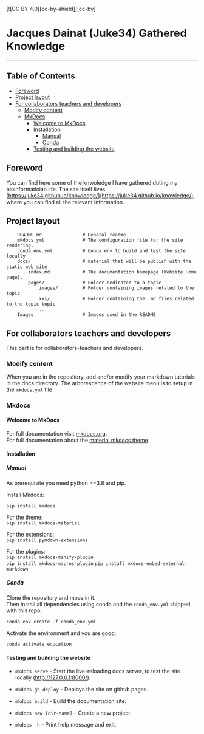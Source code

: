 [![CC BY 4.0][cc-by-shield]][cc-by]


# Jacques Dainat (Juke34) Gathered Knowledge
---------------------------

## Table of Contents

   * [Foreword](#foreword)
   * [Project layout](#project-layout)
   * [For collaborators teachers and developers](#for-collaborators-teachers-and-developers)     
     * [Modify content](#modify-content)   
     * [MkDocs](#mkdocs)
        * [Welcome to MkDocs](#welcome-to-mkdocs)
        * [Installation](#installation)
          * [Manual](#manual)
          * [Conda](#conda)
        * [Testing and building the website](#testing-and-building-the-website)

## Foreword

You can find here some of the knwoledge I have gathered duting my bioinformatician life.
The site itself lives [https://juke34.github.io/knowledge/](https://juke34.github.io/knowledge/),
where you can find all the relevant information.


## Project layout

```
    README.md               # General readme 
    mkdocs.yml              # The configuration file for the site rendering.
    conda_env.yml           # Conda env to build and test the site locally
    docs/                   # material that will be publish with the static web site
        index.md            # The documentation homepage (Website Home page).
        pages/              # Folder dedicated to a topic 
            images/         # Folder containing images related to the topic
            xxx/            # Folder containing the .md files related to the topic topic
            ...    
    Images                  # Images used in the README
```  

## For collaborators teachers and developers

This part is for collaborators-teachers and developers.

### Modify content

When you are in the repository, add and/or modify your markdown tutorials in the docs directory.
The arborescence of the website menu is to setup in the `mkdocs.yml` file

### Mkdocs

#### Welcome to MkDocs

For full documentation visit [mkdocs.org](https://www.mkdocs.org).  
For full documentation about the [material mkdocs theme](https://squidfunk.github.io/mkdocs-material/).

#### Installation

##### Manual

As prerequisite you need python >=3.8 and pip.  

Install Mkdocs:

`pip install mkdocs`

For the theme:  
`pip install mkdocs-material`

For the extensions:  
`pip install pymdown-extensions`

For the plugins:  
`pip install mkdocs-minify-plugin`  
`pip install mkdocs-macros-plugin`
`pip install mkdocs-embed-external-markdown`

##### Conda

Clone the repository and move in it.  
Then install all dependencies using conda and the `conda_env.yml` shipped with this repo:

```
conda env create -f conda_env.yml
```

Activate the environment and you are good:

```
conda activate education
```

#### Testing and building the website


* `mkdocs serve` - Start the live-reloading docs server, to test the site locally (http://127.0.0.1:8000/).
* `mkdocs gh-deploy` - Deploys the site on github pages.

* `mkdocs build` - Build the documentation site.
* `mkdocs new [dir-name]` - Create a new project.
* `mkdocs -h` - Print help message and exit.

